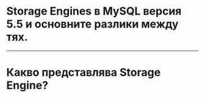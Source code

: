 # Storage Engines в MySQL версия 5.5 и основните разлики между тях.

-------------------------------------------------------------------------

# Какво представлява Storage Engine?
